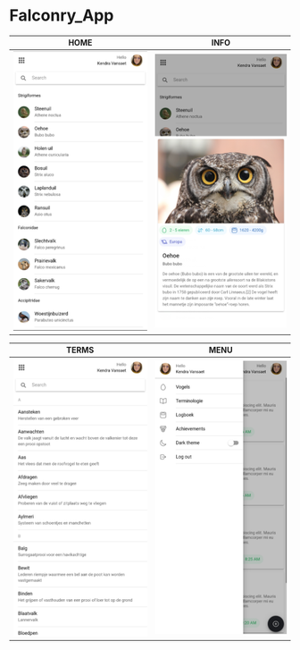 # Falconry_App

HOME            |  INFO         
:-------------------------:|:-------------------------:
![](images/falconry_app_home.jpg)  |  ![](images/falconry_app_info.jpg)

TERMS             |   MENU         
:-------------------------:|:-------------------------:
![](images/falconry_app_terminology.jpg)  |  ![](images/falconry_app_menu.jpg)
